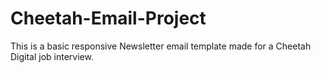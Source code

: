 # Cheetah-Email-Project
This is a basic responsive Newsletter email template made for a Cheetah Digital job interview.
